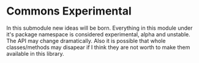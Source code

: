 # Commons Experimental

In this submodule new  ideas will be born. Everything in  this module under it's
package namespace  is considered experimental,  alpha and unstable. The  API may
change  dramatically.  Also  it  is  possible  that  whole  classes/methods  may
disapear if I think they are not worth to make them available in this library.
